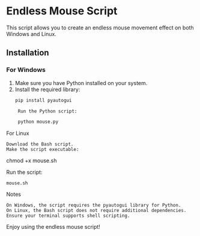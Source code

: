 # Endless Mouse Script

This script allows you to create an endless mouse movement effect on both Windows and Linux.

## Installation

### For Windows
1. Make sure you have Python installed on your system.
2. Install the required library:
   ```bash
   pip install pyautogui

    Run the Python script:

    python mouse.py

For Linux

    Download the Bash script.
    Make the script executable:

chmod +x mouse.sh

Run the script:

    mouse.sh

Notes

    On Windows, the script requires the pyautogui library for Python.
    On Linux, the Bash script does not require additional dependencies. Ensure your terminal supports shell scripting.

Enjoy using the endless mouse script!
